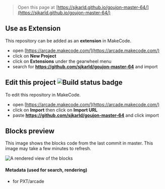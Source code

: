  


> Open this page at [https://sjkarld.github.io/goujon-master-64/](https://sjkarld.github.io/goujon-master-64/)

## Use as Extension

This repository can be added as an **extension** in MakeCode.

* open [https://arcade.makecode.com/](https://arcade.makecode.com/)
* click on **New Project**
* click on **Extensions** under the gearwheel menu
* search for **https://github.com/sjkarld/goujon-master-64** and import

## Edit this project ![Build status badge](https://github.com/sjkarld/goujon-master-64/workflows/MakeCode/badge.svg)

To edit this repository in MakeCode.

* open [https://arcade.makecode.com/](https://arcade.makecode.com/)
* click on **Import** then click on **Import URL**
* paste **https://github.com/sjkarld/goujon-master-64** and click import

## Blocks preview

This image shows the blocks code from the last commit in master.
This image may take a few minutes to refresh.

![A rendered view of the blocks](https://github.com/sjkarld/goujon-master-64/raw/master/.github/makecode/blocks.png)

#### Metadata (used for search, rendering)

* for PXT/arcade
<script src="https://makecode.com/gh-pages-embed.js"></script><script>makeCodeRender("{{ site.makecode.home_url }}", "{{ site.github.owner_name }}/{{ site.github.repository_name }}");</script>
